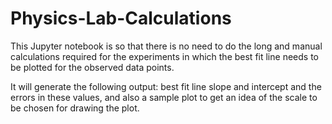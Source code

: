 # Physics-Lab-Calculations
This Jupyter notebook is so that there is no need to do the long and manual calculations required for the experiments in which the best fit line needs to be plotted for the observed data points. 

It will generate the following output: best fit line slope and intercept and the errors in these values, and also a sample plot to get an idea of the scale to be chosen for drawing the plot.
